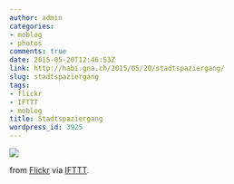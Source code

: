 ```yaml
---
author: admin
categories:
- moblog
- photos
comments: true
date: 2015-05-20T12:46:53Z
link: http://habi.gna.ch/2015/05/20/stadtspaziergang/
slug: stadtspaziergang
tags:
- flickr
- IFTTT
- moblog
title: Stadtspaziergang
wordpress_id: 3925
---
```


![](http://ift.tt/1EXs5Jr)  

  

from [Flickr](http://flic.kr/p/sYJXs3) via [IFTTT](http://ift.tt/1c4nCfM).
